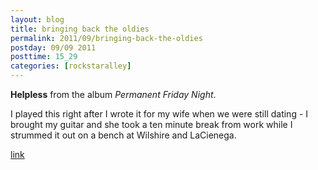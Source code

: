 ```yaml
---
layout: blog
title: bringing back the oldies
permalink: 2011/09/bringing-back-the-oldies
postday: 09/09 2011
posttime: 15_29
categories: [rockstaralley]
---
```


<strong>Helpless</strong> from the album <em>Permanent Friday Night</em>.

I played this right after I wrote it for my wife when we were still dating - I brought my guitar and she took a ten minute break from work while I strummed it out on a bench at Wilshire and LaCienega.


<a href="http://kristeraxel.com/media/2011-0907-h.mp3">link</a>
